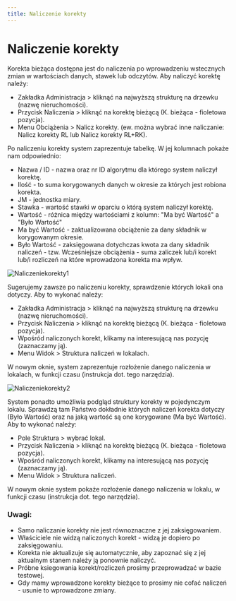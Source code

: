 ```yaml
---
title: Naliczenie korekty
---
```

# Naliczenie korekty

Korekta bieżąca dostępna jest do naliczenia po wprowadzeniu wstecznych zmian w wartościach danych, stawek lub odczytów. Aby naliczyć korektę należy:
 - Zakładka Administracja > kliknąć na najwyższą strukturę na drzewku (nazwę nieruchomości).
- Przycisk Naliczenia > kliknąć na korektę bieżącą (K. bieżąca - fioletowa pozycja).
- Menu Obciążenia > Nalicz korekty. (ew. można wybrać inne naliczanie: Nalicz korekty RL lub Nalicz korekty RL+RK).

Po naliczeniu korekty system zaprezentuje tabelkę. W jej kolumnach pokaże nam odpowiednio:

- Nazwa / ID - nazwa oraz nr ID algorytmu dla którego system naliczył korektę.
- Ilość - to suma korygowanych danych w okresie za których jest robiona korekta.
- JM - jednostka miary.
- Stawka - wartość stawki w oparciu o którą system naliczył korektę.
- Wartość - różnica między wartościami z kolumn: "Ma być Wartość" a "Było Wartość"
- Ma być Wartość - zaktualizowana obciążenie za dany składnik w korygowanym okresie.
- Było Wartość - zaksięgowana dotychczas kwota za dany składnik naliczeń - tzw. Wcześniejsze obciążenia - suma zaliczek lub/i korekt lub/i rozliczeń na które wprowadzona korekta ma wpływ.

![Naliczeniekorekty1](naliczeniekorekty1.gif)

Sugerujemy zawsze po naliczeniu korekty, sprawdzenie których lokali ona dotyczy. Aby to wykonać należy:

- Zakładka Administracja > kliknąć na najwyższą strukturę na drzewku (nazwę nieruchomości).
- Przycisk Naliczenia > kliknąć na korektę bieżącą (K. bieżąca - fioletowa pozycja).
- Wpośród naliczonych korekt, klikamy na interesującą nas pozycję (zaznaczamy ją).
- Menu Widok > Struktura naliczeń w lokalach.

W nowym oknie, system zaprezentuje rozłożenie danego naliczenia w lokalach, w funkcji czasu (instrukcja dot. tego narzędzia).

![Naliczeniekorekty2](naliczeniekorekt2.gif)

System ponadto umożliwia podgląd struktury korekty w pojedynczym lokalu. Sprawdzą tam Państwo dokładnie których naliczeń korekta dotyczy (Było Wartość) oraz na jaką wartość są one korygowane (Ma być Wartość). Aby to wykonać należy:
- Pole Struktura > wybrać lokal.
- Przycisk Naliczenia > kliknąć na korektę bieżącą (K. bieżąca - fioletowa pozycja).
- Wpośród naliczonych korekt, klikamy na interesującą nas pozycję (zaznaczamy ją).
- Menu Widok > Struktura naliczeń.

W nowym oknie system pokaże rozłożenie danego naliczenia w lokalu, w funkcji czasu (instrukcja dot. tego narzędzia).

### Uwagi:
- Samo naliczanie korekty nie jest równoznaczne z jej zaksięgowaniem.
- Właściciele nie widzą naliczonych korekt - widzą je dopiero po zaksięgowaniu.
- Korekta nie aktualizuje się automatycznie, aby zapoznać się z jej aktualnym stanem należy ją ponownie naliczyć.
- Próbne ksiegowania korekt/rozliczeń prosimy przeprowadzać w bazie testowej.
- Gdy mamy wprowadzone korekty bieżące to prosimy nie cofać naliczeń - usunie to wprowadzone zmiany.